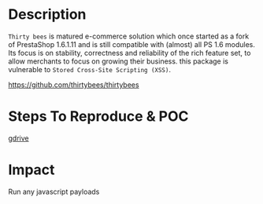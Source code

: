 # Description

`Thirty bees` is matured e-commerce solution which once started as a fork of PrestaShop 1.6.1.11 and is still compatible with (almost) all PS 1.6 modules. Its focus is on stability, correctness and reliability of the rich feature set, to allow merchants to focus on growing their business. this package is vulnerable to `Stored Cross-Site Scripting (XSS)`.

https://github.com/thirtybees/thirtybees

# Steps To Reproduce & POC

[gdrive](https://drive.google.com/drive/folders/1aozrNN4u0tXIPFTHbefQPOZHKbbHLRGY?usp=sharing)

# Impact

Run any javascript payloads
